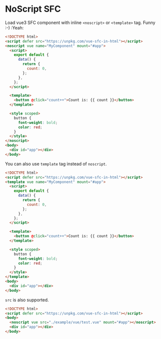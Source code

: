# NoScript SFC

Load vue3 SFC component with inline `<noscript>` or `<template>` tag. Funny :-) :Yeah:

```html
<!DOCTYPE html>
<script defer src="https://unpkg.com/vue-sfc-in-html"></script>
<noscript vue name="MyComponent" mount="#app">
  <script>
    export default {
      data() {
        return {
          count: 0,
        };
      },
    };
  </script>

  <template>
    <button @click="count++">Count is: {{ count }}</button>
  </template>

  <style scoped>
    button {
      font-weight: bold;
      color: red;
    }
  </style>
</noscript>
<body>
  <div id="app"></div>
</body>
```

You can also use `template` tag instead of `noscript`.

```html
<!DOCTYPE html>
<script defer src="https://unpkg.com/vue-sfc-in-html"></script>
<template vue name="MyComponent" mount="#app">
  <script>
    export default {
      data() {
        return {
          count: 0,
        };
      },
    };
  </script>

  <template>
    <button @click="count++">Count is: {{ count }}</button>
  </template>

  <style scoped>
    button {
      font-weight: bold;
      color: red;
    }
  </style>
</template>
<body>
  <div id="app"></div>
</body>
```

`src` is also supported.

```html
<!DOCTYPE html>
<script defer src="https://unpkg.com/vue-sfc-in-html"></script>
<body>
  <noscript vue src="./example/vue/test.vue" mount="#app"></noscript>
  <div id="app"></div>
</body>
```

